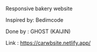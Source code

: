 Responsive bakery website

Inspired by: Bedimcode 

Done by : GHOST (KAIJIN)

Link : https://carwbsite.netlify.app/
